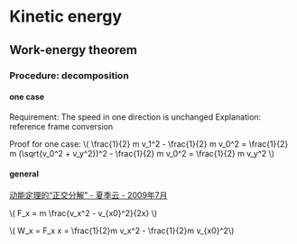 # Kinetic energy

## Work-energy theorem

### Procedure: decomposition

#### one case

Requirement: The speed in one direction is unchanged
Explanation: reference frame conversion

Proof for one case:
\\( \frac{1}{2} m v_1^2 - \frac{1}{2} m v_0^2 = \frac{1}{2} m (\sqrt{v_0^2 + v_y^2})^2 - \frac{1}{2} m v_0^2 = \frac{1}{2} m v_y^2 \\)

#### general

[动能定理的“正交分解” - 夏季云 - 2009年7月](https://wenku.baidu.com/view/0de0513add3383c4ba4cd212.html)

\\( F_x = m \frac{v_x^2 - v_{x0}^2}{2x} \\)

\\( W_x = F_x x = \frac{1}{2}m v_x^2 - \frac{1}{2}m v_{x0}^2\\)
